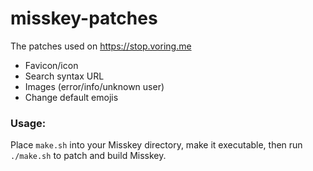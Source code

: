 # misskey-patches
The patches used on https://stop.voring.me

- Favicon/icon
- Search syntax URL
- Images (error/info/unknown user)
- Change default emojis


### Usage:
Place `make.sh` into your Misskey directory, make it executable, then run `./make.sh` to patch and build Misskey.
